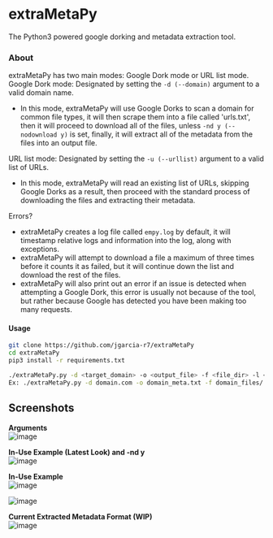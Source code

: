 # extraMetaPy
The Python3 powered google dorking and metadata extraction tool.

### About
extraMetaPy has two main modes: Google Dork mode or URL list mode.  
Google Dork mode: Designated by setting the `-d (--domain)` argument to a valid domain name.
- In this mode, extraMetaPy will use Google Dorks to scan a domain for common file types, it will then scrape them into a file called 'urls.txt', then it will proceed to download all of the files, unless `-nd y (--nodownload y)` is set, finally, it will extract all of the metadata from the files into an output file.  

URL list mode: Designated by setting the `-u (--urllist)` argument to a valid list of URLs.  
- In this mode, extraMetaPy will read an existing list of URLs, skipping Google Dorks as a result, then proceed with the standard process of downloading the files and extracting their metadata.  

Errors?  
- extraMetaPy creates a log file called `empy.log` by default, it will timestamp relative logs and information into the log, along with exceptions.  
- extraMetaPy will attempt to download a file a maximum of three times before it counts it as failed, but it will continue down the list and download the rest of the files.  
- extraMetaPy will also print out an error if an issue is detected when attempting a Google Dork, this error is usually not because of the tool, but rather because Google has detected you have been making too many requests.  

#### Usage  
```bash
git clone https://github.com/jgarcia-r7/extraMetaPy
cd extraMetaPy
pip3 install -r requirements.txt

./extraMetaPy.py -d <target_domain> -o <output_file> -f <file_dir> -l <rate_limit>
Ex: ./extraMetaPy.py -d domain.com -o domain_meta.txt -f domain_files/ -l 150
```

## Screenshots  
**Arguments**  
![image](https://user-images.githubusercontent.com/81575551/122490925-04b40600-cfb1-11eb-91ac-d0ebff57da12.png)

**In-Use Example (Latest Look) and -nd y**  
![image](https://user-images.githubusercontent.com/81575551/123434616-af708980-d59a-11eb-839f-d8cbf7f69a8a.png)

**In-Use Example**   
![image](https://user-images.githubusercontent.com/81575551/122491101-65dbd980-cfb1-11eb-8c3e-d4595473eef8.png)  

![image](https://user-images.githubusercontent.com/81575551/122491276-adfafc00-cfb1-11eb-9b37-bc8163bf7e9b.png)

**Current Extracted Metadata Format (WIP)**  
![image](https://user-images.githubusercontent.com/81575551/122439670-db23bc00-cf69-11eb-85d1-408cce24a6e3.png)

